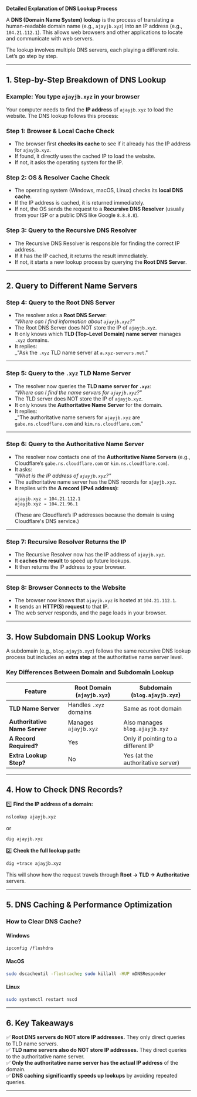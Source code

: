**Detailed Explanation of DNS Lookup Process**

A **DNS (Domain Name System) lookup** is the process of translating a human-readable domain name (e.g., `ajayjb.xyz`) into an IP address (e.g., `104.21.112.1`). This allows web browsers and other applications to locate and communicate with web servers.

The lookup involves multiple DNS servers, each playing a different role. Let’s go step by step.

---

## **1. Step-by-Step Breakdown of DNS Lookup**

### **Example: You type `ajayjb.xyz` in your browser**

Your computer needs to find the **IP address** of `ajayjb.xyz` to load the website. The DNS lookup follows this process:

### **Step 1: Browser & Local Cache Check**
- The browser first **checks its cache** to see if it already has the IP address for `ajayjb.xyz`.
- If found, it directly uses the cached IP to load the website.
- If not, it asks the operating system for the IP.

### **Step 2: OS & Resolver Cache Check**
- The operating system (Windows, macOS, Linux) checks its **local DNS cache**.
- If the IP address is cached, it is returned immediately.
- If not, the OS sends the request to a **Recursive DNS Resolver** (usually from your ISP or a public DNS like Google `8.8.8.8`).

### **Step 3: Query to the Recursive DNS Resolver**
- The Recursive DNS Resolver is responsible for finding the correct IP address.
- If it has the IP cached, it returns the result immediately.
- If not, it starts a new lookup process by querying the **Root DNS Server**.

---

## **2. Query to Different Name Servers**

### **Step 4: Query to the Root DNS Server**
- The resolver asks a **Root DNS Server**:  
  _"Where can I find information about `ajayjb.xyz`?"_
- The Root DNS Server does NOT store the IP of `ajayjb.xyz`.
- It only knows which **TLD (Top-Level Domain) name server** manages `.xyz` domains.
- It replies:  
  _"Ask the `.xyz` TLD name server at `a.xyz-servers.net`."

---

### **Step 5: Query to the `.xyz` TLD Name Server**
- The resolver now queries the **TLD name server for `.xyz`**:  
  _"Where can I find the name servers for `ajayjb.xyz`?"_
- The TLD server does NOT store the IP of `ajayjb.xyz`.
- It only knows the **Authoritative Name Server** for the domain.
- It replies:  
  _"The authoritative name servers for `ajayjb.xyz` are `gabe.ns.cloudflare.com` and `kim.ns.cloudflare.com`."

---

### **Step 6: Query to the Authoritative Name Server**
- The resolver now contacts one of the **Authoritative Name Servers** (e.g., Cloudflare’s `gabe.ns.cloudflare.com` or `kim.ns.cloudflare.com`).
- It asks:  
  _"What is the IP address of `ajayjb.xyz`?"_
- The authoritative name server has the DNS records for `ajayjb.xyz`.
- It replies with the **A record (IPv4 address)**:  
  ```
  ajayjb.xyz → 104.21.112.1
  ajayjb.xyz → 104.21.96.1
  ```
  (These are Cloudflare’s IP addresses because the domain is using Cloudflare's DNS service.)

---

### **Step 7: Recursive Resolver Returns the IP**
- The Recursive Resolver now has the IP address of `ajayjb.xyz`.
- It **caches the result** to speed up future lookups.
- It then returns the IP address to your browser.

---

### **Step 8: Browser Connects to the Website**
- The browser now knows that `ajayjb.xyz` is hosted at `104.21.112.1`.
- It sends an **HTTP(S) request** to that IP.
- The web server responds, and the page loads in your browser.

---

## **3. How Subdomain DNS Lookup Works**
A subdomain (e.g., `blog.ajayjb.xyz`) follows the same recursive DNS lookup process but includes an **extra step** at the authoritative name server level.

### **Key Differences Between Domain and Subdomain Lookup**
| Feature | Root Domain (`ajayjb.xyz`) | Subdomain (`blog.ajayjb.xyz`) |
|---------|---------------------|----------------------|
| **TLD Name Server** | Handles `.xyz` domains | Same as root domain |
| **Authoritative Name Server** | Manages `ajayjb.xyz` | Also manages `blog.ajayjb.xyz` |
| **A Record Required?** | Yes | Only if pointing to a different IP |
| **Extra Lookup Step?** | No | Yes (at the authoritative server) |

---

## **4. How to Check DNS Records?**

1️⃣ **Find the IP address of a domain:**  
```sh
nslookup ajayjb.xyz
```
or  
```sh
dig ajayjb.xyz
```

2️⃣ **Check the full lookup path:**  
```sh
dig +trace ajayjb.xyz
```
This will show how the request travels through **Root → TLD → Authoritative** servers.

---

## **5. DNS Caching & Performance Optimization**

### **How to Clear DNS Cache?**

#### **Windows**  
```sh
ipconfig /flushdns
```

#### **MacOS**  
```sh
sudo dscacheutil -flushcache; sudo killall -HUP mDNSResponder
```

#### **Linux**  
```sh
sudo systemctl restart nscd
```

---

## **6. Key Takeaways**
✅ **Root DNS servers do NOT store IP addresses.** They only direct queries to TLD name servers.  
✅ **TLD name servers also do NOT store IP addresses.** They direct queries to the authoritative name server.  
✅ **Only the authoritative name server has the actual IP address** of the domain.  
✅ **DNS caching significantly speeds up lookups** by avoiding repeated queries.  

---

